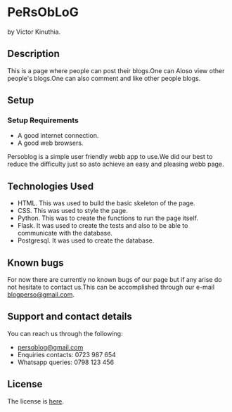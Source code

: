 # PeRsObLoG

by Victor Kinuthia.

## Description

This is a page where people can post their blogs.One can Aloso view other people's blogs.One can also comment and like other people blogs.

## Setup

### Setup Requirements

* A good internet connection.
* A good web browsers.

Persoblog is a simple user friendly webb app to use.We did our best to reduce the difficulty just so asto achieve an easy and pleasing webb page.

## Technologies Used

* HTML.
This was used to build the basic skeleton of the page.
* CSS.
This was used to style the page.
* Python.
This was to create the functions to run the page itself.
* Flask.
It was used to create the tests and also to be able to communicate with the database.
* Postgresql.
It was used to create the database.

## Known bugs

For now there are currently no known bugs of our page but if any arise do not hesitate to contact us.This can be accomplished through our e-mail blogperso@gmail.com.

## Support and contact details

You can reach us through the following:

* persoblog@gmail.com
* Enquiries contacts: 0723 987 654
* Whatsapp queries: 0798 123 456

## License

The license is [here](LICENSE).
